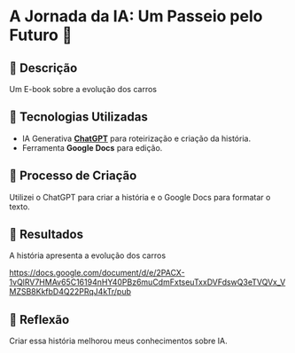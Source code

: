 # A Jornada da IA: Um Passeio pelo Futuro 🌌

## 📒 Descrição
Um E-book sobre a evolução dos carros

## 🤖 Tecnologias Utilizadas
- IA Generativa **[ChatGPT](https://chat.openai.com)** para roteirização e criação da história.
- Ferramenta **Google Docs** para edição.

## 🧐 Processo de Criação
Utilizei o ChatGPT para criar a história e o Google Docs para formatar o texto.

## 🚀 Resultados
A história apresenta a evolução dos carros

https://docs.google.com/document/d/e/2PACX-1vQlRV7HMAv65C16194nHY40PBz6muCdmFxtseuTxxDVFdswQ3eTVQVx_VMZSB8KkfbD4Q22PRqJ4kTr/pub

## 💭 Reflexão
Criar essa história melhorou meus conhecimentos sobre IA.
